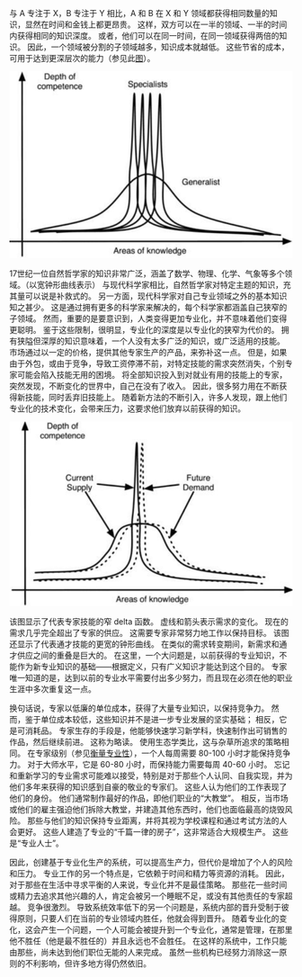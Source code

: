 与 A 专注于 X，B 专注于 Y 相比，A 和 B 在 X 和 Y 领域都获得相同数量的知识，显然在时间和金钱上都更昂贵。
这样，双方可以在一半的领域、一半的时间内获得相同的知识深度。
或者，他们可以在同一时间，在同一领域获得两倍的知识。
因此，一个领域被分割的子领域越多，知识成本就越低。
这些节省的成本，可用于达到更深层次的能力（参见此[图]()）。

![fig1](../img/4-b-i-fig1.png)

17世纪一位自然哲学家的知识非常广泛，涵盖了数学、物理、化学、气象等多个领域。（以宽钟形曲线表示）
与现代科学家相比，自然哲学家对特定主题的知识，充其量可以说是补救式的。
另一方面，现代科学家对自己专业领域之外的基本知识知之甚少。
这是通过拥有更多的科学家来解决的，每个科学家都涵盖自己狭窄的子领域。
然而，重要的是要意识到，人类变得更加专业化，并不意味着他们变得更聪明。
鉴于这些限制，很明显，专业化的深度是以专业化的狭窄为代价的。
拥有狭隘但深厚的知识意味着，一个人没有太多广泛的知识，或广泛适用的技能。
市场通过以一定的价格，提供其他专家生产的产品，来弥补这一点。
但是，如果由于外包，或由于竞争，导致工资停滞不前，对特定技能的需求突然消失，个别专家可能会陷入技能无用的困境。
将全部知识投入到对就业有用的技能上的专家，突然发现，不断变化的世界中，自己在没有了收入。
因此，很多努力用在不断获得新技能，同时丢弃旧技能上。
随着新方法的不断引入，许多人发现，跟上他们专业化的技术变化，会带来压力，这要求他们放弃以前获得的知识。

![fig2](../img/4-b-i-fig2.png)

该图显示了代表专家技能的窄 delta 函数。
虚线和箭头表示需求的变化。
现在的需求几乎完全超出了专家的供应。
这需要专家非常努力地工作以保持目标。
该图还显示了代表通才技能的更宽的钟形曲线。
在类似的需求转变期间，新需求和通才供应之间的重叠是巨大的。
在这里，一个大问题是，以前获得的专业知识，不能作为新专业知识的基础——根据定义，只有广义知识才能达到这个目的。
专家唯一知道的是，达到以前的专业水平需要付出多少努力，而且现在必须在他的职业生涯中多次重复这一点。

换句话说，专家以低廉的单位成本，获得了大量专业知识，以保持竞争力。
然而，鉴于单位成本较低，这些知识并不是进一步专业发展的坚实基础； 相反，它是可消耗品。
专家生存的手段是，他能够快速学习新学科，快速制作出可销售的作品，然后继续前进。
这称为略读。
使用生态学类比，这与杂草所追求的策略相同。
在专家级别（参见[衡量专业性]()），一个人每周需要 80-100 小时才能保持竞争力。
对于大师水平，它是 60-80 小时，而保持能力需要每周 40-60 小时。
忘记和重新学习的专业需求可能难以接受，特别是对于那些个人认同、自我实现，并为他们多年来获得的知识感到自豪的敬业的专家们。
这些人认为他们的工作表现了他们的身份。
他们通常制作最好的作品，即他们职业的“大教堂”。
相反，当市场或他们的雇主强迫他们拆除大教堂，并建造其他东西时，他们也面临最高的烧毁风险。
那些与他们的知识保持专业距离，并将其视为学校课程和通过考试方法的人会更好。
这些人建造了专业的“千篇一律的房子”，这非常适合大规模生产。
这些是“专业人士”。

因此，创建基于专业化生产的系统，可以提高生产力，但代价是增加了个人的风险和压力。
专业工作的另一个特点是，它依赖于时间和精力等资源的消耗。
因此，对于那些在生活中寻求平衡的人来说，专业化并不是最佳策略。
那些花一些时间或精力去追求其他兴趣的人，肯定会被另一个睡眠不足，或没有其他责任的专家超越。
竞争很激烈。
导致系统效率低下的另一个问题是，系统内部的晋升受制于彼得原则，只要人们在当前的专业领域内胜任，他就会得到晋升。
随着专业化的变化，这会产生一个问题，一个人可能会被提升到一个专业化，通常是管理，在那里他不胜任（他是最不胜任的）并且永远也不会胜任。
在这样的系统中，工作只能由那些，尚未达到他们职位无能的人来完成。
虽然一些机构已经努力消除这一原则的不利影响，但许多地方得仍然依旧。